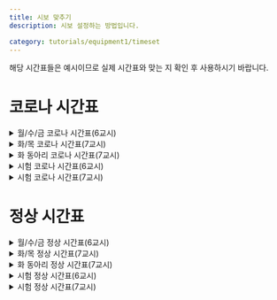 ```yaml
---
title: 시보 맞추기
description: 시보 설정하는 방법입니다.

category: tutorials/equipment1/timeset
---
```

<alert type="danger">
해당 시간표들은 예시이므로 실제 시간표와 맞는 지 확인 후 사용하시기 바랍니다.
</alert>

# 코로나 시간표

<details>
<summary>월/수/금 코로나 시간표(6교시)</summary>
<div markdown="1">

|시간|분|음원번호|장소|
|---|---|---|---|
|8|30|1|1|
|8|50|21|1|
|8|57|30|1|
|9|00|20|1|
|9|45|4|1|
|9|52|30|1|
|9|55|20|1|
|10|40|4|1|
|10|47|30|1|
|10|50|20|1|
|11|35|4|1|
|11|42|30|1|
|11|45|20|1|
|12|30|22|1|
|13|20|15|1|
|13|27|30|1|
|13|30|20|1|
|14|15|4|1|
|14|22|30|1|
|14|25|20|1|
|15|10|23|1|

</div>
</details>

<details>
<summary>화/목 코로나 시간표(7교시)</summary>
<div markdown="2">

|시간|분|음원번호|장소|
|---|---|---|---|
|8|30|1|1|
|8|50|21|1|
|8|57|30|1|
|9|00|20|1|
|9|45|4|1|
|9|52|30|1|
|9|55|20|1|
|10|40|4|1|
|10|47|30|1|
|10|50|20|1|
|11|35|4|1|
|11|42|30|1|
|11|45|20|1|
|12|30|22|1|
|13|20|15|1|
|13|27|30|1|
|13|30|20|1|
|14|15|4|1|
|14|22|30|1|
|14|25|20|1|
|15|10|4|1|
|15|17|30|1|
|15|20|20|1|
|16|5|23|1|

</div>
</details>

<details>
<summary>화 동아리 코로나 시간표(7교시)</summary>
<div markdown="5">

|시간|분|음원번호|장소|
|---|---|---|---|
|8|30|1|1|
|8|50|21|1|
|8|57|30|1|
|9|00|20|1|
|9|45|4|1|
|9|52|30|1|
|9|55|20|1|
|10|40|4|1|
|10|47|30|1|
|10|50|20|1|
|11|35|4|1|
|11|42|30|1|
|11|45|20|1|
|12|30|4|1|
|13|20|22|1|
|13|27|30|1|
|13|30|20|1|
|14|30|4|1|
|14|37|30|1|
|14|40|20|1|
|15|40|23|1|
  
</div>
</details>

<details>
<summary>시험 코로나 시간표(6교시)</summary>
<div markdown="5">

|시간|분|음원번호|장소|
|---|---|---|---|
|8|30|1|1|
|8|50|21|1|
|8|55|29|1|
|9|00|1|1|
|9|40|32|1|
|9|45|4|1|
|9|55|29|1|
|10|00|1|1|
|10|40|32|1|
|10|45|4|1|
|10|55|29|1|
|11|00|1|1|
|11|40|32|1|
|11|45|4|1|
|11|55|29|1|
|12|00|1|1|
|12|40|32|1|
|12|45|4|1|
|13|35|15|1|
|13|42|30|1|
|13|45|20|1|
|14|25|4|1|
|14|32|30|1|
|14|35|20|1|
|15|15|23|1|

</div>
</details>

<details>
<summary>시험 코로나 시간표(7교시)</summary>
<div markdown="5">

|시간|분|음원번호|장소|
|---|---|---|---|
|8|30|1|1|
|8|50|21|1|
|8|55|29|1|
|9|00|1|1|
|9|40|32|1|
|9|45|4|1|
|9|55|29|1|
|10|00|1|1|
|10|40|32|1|
|10|45|4|1|
|10|55|29|1|
|11|00|1|1|
|11|40|32|1|
|11|45|4|1|
|11|55|29|1|
|12|00|1|1|
|12|40|32|1|
|12|45|4|1|
|13|35|15|1|
|13|42|30|1|
|13|45|20|1|
|14|25|4|1|
|14|32|30|1|
|14|35|20|1|
|15|15|4|1|
|15|22|30|1|
|15|25|20|1|
|16|5|23|1|

</div>
</details>

# 정상 시간표

<details>
<summary>월/수/금 정상 시간표(6교시)</summary>
<div markdown="4">

|시간|분|음원번호|장소|
|---|---|---|---|
|8|30|1|1|
|8|50|15|1|
|8|57|30|1|
|9|00|20|1|
|9|45|4|1|
|9|52|30|1|
|9|55|20|1|
|10|40|4|1|
|10|47|30|1|
|10|50|20|1|
|11|35|4|1|
|11|42|30|1|
|11|45|20|1|
|12|30|4|1|
|13|20|15|1|
|13|27|30|1|
|13|30|20|1|
|14|15|4|1|
|14|22|30|1|
|14|25|20|1|
|15|10|4|1|

</div>
</details>

<details>
<summary>화/목 정상 시간표(7교시)</summary>
<div markdown="5">

|시간|분|음원번호|장소|
|---|---|---|---|
|8|30|1|1|
|8|50|15|1|
|8|57|30|1|
|9|00|20|1|
|9|45|4|1|
|9|52|30|1|
|9|55|20|1|
|10|40|4|1|
|10|47|30|1|
|10|50|20|1|
|11|35|4|1|
|11|42|30|1|
|11|45|20|1|
|12|30|4|1|
|13|20|15|1|
|13|27|30|1|
|13|30|20|1|
|14|15|4|1|
|14|22|30|1|
|14|25|20|1|
|15|10|4|1|
|15|17|30|1|
|15|20|20|1|
|16|5|4|1|

</div>
</details>

<details>
<summary>화 동아리 정상 시간표(7교시)</summary>
<div markdown="5">

|시간|분|음원번호|장소|
|---|---|---|---|
|8|30|1|1|
|8|50|15|1|
|8|57|30|1|
|9|00|20|1|
|9|45|4|1|
|9|52|30|1|
|9|55|20|1|
|10|40|4|1|
|10|47|30|1|
|10|50|20|1|
|11|35|4|1|
|11|42|30|1|
|11|45|20|1|
|12|30|4|1|
|13|20|15|1|
|13|27|30|1|
|13|30|20|1|
|14|30|4|1|
|14|37|30|1|
|14|40|20|1|
|15|40|4|1|

</div>
</details>

<details>
<summary>시험 정상 시간표(6교시)</summary>
<div markdown="5">

|시간|분|음원번호|장소|
|---|---|---|---|
|8|30|1|1|
|8|50|15|1|
|8|55|29|1|
|9|00|1|1|
|9|40|32|1|
|9|45|4|1|
|9|55|29|1|
|10|00|1|1|
|10|40|32|1|
|10|45|4|1|
|10|55|29|1|
|11|00|1|1|
|11|40|32|1|
|11|45|4|1|
|11|55|29|1|
|12|00|1|1|
|12|40|32|1|
|12|45|4|1|
|13|35|15|1|
|13|42|30|1|
|13|45|20|1|
|14|25|4|1|
|14|32|30|1|
|14|35|20|1|
|15|15|4|1|

</div>
</details>

<details>
<summary>시험 정상 시간표(7교시)</summary>
<div markdown="5">

|시간|분|음원번호|장소|
|---|---|---|---|
|8|30|1|1|
|8|50|15|1|
|8|55|29|1|
|9|00|1|1|
|9|40|32|1|
|9|45|4|1|
|9|55|29|1|
|10|00|1|1|
|10|40|32|1|
|10|45|4|1|
|10|55|29|1|
|11|00|1|1|
|11|40|32|1|
|11|45|4|1|
|11|55|29|1|
|12|00|1|1|
|12|40|32|1|
|12|45|4|1|
|13|35|15|1|
|13|42|30|1|
|13|45|20|1|
|14|25|4|1|
|14|32|30|1|
|14|35|20|1|
|15|15|4|1|
|15|22|30|1|
|15|25|20|1|
|16|5|4|1|

</div>
</details>
